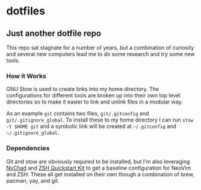 # dotfiles

## Just another dotfile repo

This repo sat stagnate for a number of years, but a combination of curiosity and several new computers lead me to do some research and try some new tools.

### How it Works

GNU Stow is used to create links into my home directory. The configurations for different tools are broken up into their own top level directories so to make it easier to link and unlink files in a modular way.

As an example `git` contains two files, `git/.gitconfig` and `git/.gitignore_global`. To install these to my home directory I can run `stow -t $HOME git` and a symbolic link will be created at `~/.gitconfig` and `~/.gitignore_global`.

### Dependencies 

Git and stow are obviously required to be installed, but I'm also leveraging [NvChad](https://nvchad.com) and [ZSH Quickstart Kit](https://github.com/unixorn/zsh-quickstart-kit#customizing-with-zshrcd) to get a baseline configuration for NeoVim and ZSH. These all get installed on their own though a combination of brew, pacman, yay, and git.
